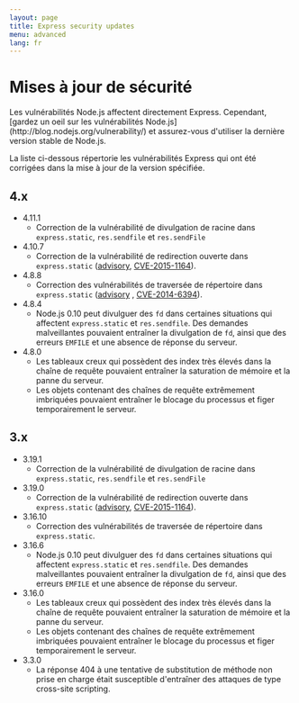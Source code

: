 ```yaml
---
layout: page
title: Express security updates
menu: advanced
lang: fr
---
```


# Mises à jour de sécurité

<div class="doc-box doc-notice" markdown="1">
Les vulnérabilités Node.js affectent directement Express. Cependant, [gardez un oeil sur les vulnérabilités Node.js](http://blog.nodejs.org/vulnerability/) et assurez-vous d'utiliser la dernière version stable de Node.js.
</div>

La liste ci-dessous répertorie les vulnérabilités Express qui ont été corrigées dans la mise à jour de la version spécifiée.

## 4.x

  * 4.11.1
    * Correction de la vulnérabilité de divulgation de racine dans `express.static`, `res.sendfile` et `res.sendFile`
  * 4.10.7
    * Correction de la vulnérabilité de redirection ouverte dans `express.static` ([advisory](https://nodesecurity.io/advisories/serve-static-open-redirect), [CVE-2015-1164](http://cve.mitre.org/cgi-bin/cvename.cgi?name=CVE-2015-1164)).
  * 4.8.8
    * Correction des vulnérabilités de traversée de répertoire dans `express.static` ([advisory](http://nodesecurity.io/advisories/send-directory-traversal) , [CVE-2014-6394](http://cve.mitre.org/cgi-bin/cvename.cgi?name=CVE-2014-6394)).
  * 4.8.4
    * Node.js 0.10 peut divulguer des `fd` dans certaines situations qui affectent `express.static` et `res.sendfile`. Des demandes malveillantes pouvaient entraîner la divulgation de `fd`, ainsi que des erreurs `EMFILE` et une absence de réponse du serveur.
  * 4.8.0
    * Les tableaux creux qui possèdent des index très élevés dans la chaîne de requête pouvaient entraîner la saturation de mémoire et la panne du serveur.
    * Les objets contenant des chaînes de requête extrêmement imbriquées pouvaient entraîner le blocage du processus et figer temporairement le serveur.

## 3.x

  * 3.19.1
    * Correction de la vulnérabilité de divulgation de racine dans `express.static`, `res.sendfile` et `res.sendFile`
  * 3.19.0
    * Correction de la vulnérabilité de redirection ouverte dans `express.static` ([advisory](https://nodesecurity.io/advisories/serve-static-open-redirect), [CVE-2015-1164](http://cve.mitre.org/cgi-bin/cvename.cgi?name=CVE-2015-1164)).
  * 3.16.10
    * Correction des vulnérabilités de traversée de répertoire dans `express.static`.
  * 3.16.6
    * Node.js 0.10 peut divulguer des `fd` dans certaines situations qui affectent `express.static` et `res.sendfile`. Des demandes malveillantes pouvaient entraîner la divulgation de `fd`, ainsi que des erreurs `EMFILE` et une absence de réponse du serveur.
  * 3.16.0
    * Les tableaux creux qui possèdent des index très élevés dans la chaîne de requête pouvaient entraîner la saturation de mémoire et la panne du serveur.
    * Les objets contenant des chaînes de requête extrêmement imbriquées pouvaient entraîner le blocage du processus et figer temporairement le serveur.
  * 3.3.0
    * La réponse 404 à une tentative de substitution de méthode non prise en charge était susceptible d'entraîner des attaques de type cross-site scripting.
